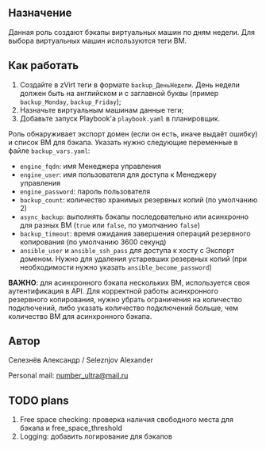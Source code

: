 ## Назначение
Данная роль создают бэкапы виртуальных машин по дням недели. Для выбора виртуальных машин используются теги ВМ.

## Как работать
1. Создайте в zVirt теги в формате `backup_ДеньНедели`. День недели должен быть на английском и с заглавной буквы (пример `backup_Monday`, `backup_Friday`);
2. Назначьте виртуальным машинам данные теги;
3. Добавьте запуск Playbook'а `playbook.yaml` в планировщик.

Роль обнаруживает экспорт домен (если он есть, иначе выдаёт ошибку) и список ВМ для бэкапа. Указать нужно следующие переменные в файле `backup_vars.yaml`:
- `engine_fqdn`: имя Менеджера управления
- `engine_user`: имя пользователя для доступа к Менеджеру управления
- `engine_password`: пароль пользователя
- `backup_count`: количество хранимых резервных копий (по умолчанию 2)
- `async_backup`: выполнять бэкапы последовательно или асинхронно для разных ВМ (`true` или `false`, по умолчанию `false`)
- `backup_timeout`: время ожидания завершения операций резервного копирования (по умолчанию 3600 секунд)
- `ansible_user` и `ansible_ssh_pass` для доступа к хосту с Экспорт доменом. Нужно для удаления устаревших резервных копий (при необходимости нужно указать `ansible_become_password`)

**ВАЖНО**: для асинхронного бэкапа нескольких ВМ, используется своя аутентификация в API. Для корректной работы асинхронного резервного копирования, нужно убрать ограничения на количество подключений, либо указать количество подключений больше, чем количество ВМ для асинхронного бэкапа.

## Автор
Селезнёв Александр / Seleznjov Alexander

Personal mail: number_ultra@mail.ru

## TODO plans
1. Free space checking: проверка наличия свободного места для бэкапа и free_space_threshold
2. Logging: добавить логирование для бэкапов